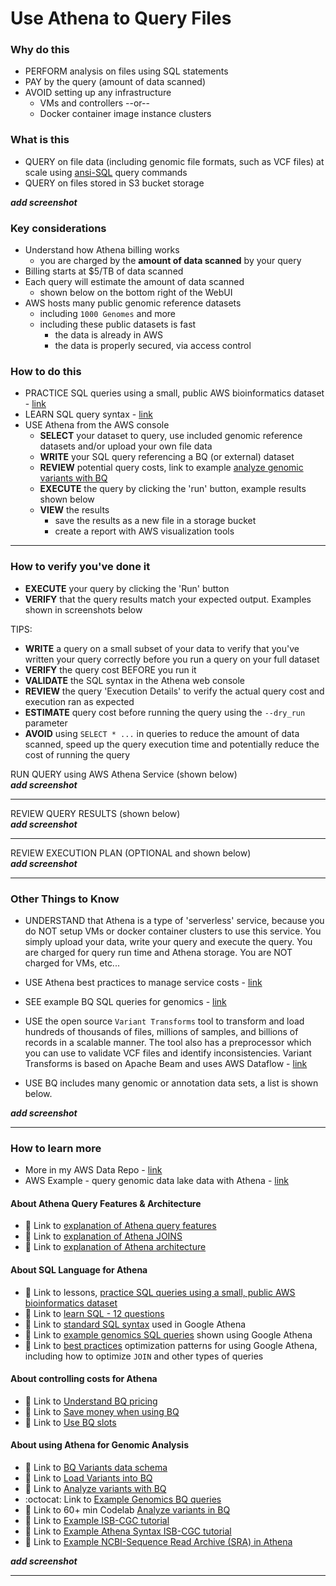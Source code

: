# Use Athena to Query Files

### Why do this
 - PERFORM analysis on files using SQL statements
 - PAY by the query (amount of data scanned)
 - AVOID setting up any infrastructure 
    - VMs and controllers --or-- 
    - Docker container image instance clusters

### What is this
 - QUERY on file data (including genomic file formats, such as VCF files) at scale using [ansi-SQL](https://en.wikipedia.org/wiki/SQL) query commands
 - QUERY on files stored in S3 bucket storage 

***add screenshot***

### Key considerations
 - Understand how Athena billing works 
    - you are charged by the **amount of data scanned** by your query
 - Billing starts at $5/TB of data scanned
 - Each query will estimate the amount of data scanned 
    - shown below on the bottom right of the WebUI
 - AWS hosts many public genomic reference datasets
   - including `1000 Genomes` and more
   - including these public datasets is fast
      - the data is already in AWS
      - the data is properly secured, via access control 

### How to do this
 - PRACTICE SQL queries using a small, public AWS bioinformatics dataset - [link](https://github.com/lynnlangit/AWS-for-bioinformatics/blob/master/1_Files_%26_Data/6a_SQLQuestions.md)
 - LEARN SQL query syntax - [link](https://www.w3schools.com/sql/sql_intro.asp)
 - USE Athena from the AWS console
    - **SELECT** your dataset to query, use included genomic reference datasets and/or upload your own file data
    - **WRITE** your SQL query referencing a BQ (or external) dataset 
    - **REVIEW** potential query costs, link to example [analyze genomic variants with BQ](https://cloud.google.com/genomics/docs/tutorials/analyze-variants-advanced)
    - **EXECUTE** the query by clicking the 'run' button, example results shown below
    - **VIEW** the results 
      - save the results as a new file in a storage bucket
      - create a report with AWS visualization tools


-----
### How to verify you've done it
 - **EXECUTE** your query by clicking the 'Run' button 
 - **VERIFY** that the query results match your expected output. Examples shown in screenshots below

 TIPS:
 - **WRITE** a query on a small subset of your data to verify that you've written your query correctly before you run a query on your full dataset
 - **VERIFY** the query cost BEFORE you run it 
 - **VALIDATE** the SQL syntax in the Athena web console
  - **REVIEW** the query 'Execution Details' to verify the actual query cost and execution ran as expected
  - **ESTIMATE** query cost before running the query using the `--dry_run` parameter 
 - **AVOID** using `SELECT * ...` in queries to reduce the amount of data scanned, speed up the query execution time and potentially reduce the cost of running the query

 
 RUN QUERY using AWS Athena Service (shown below)  
***add screenshot***
 
 ---
 
 REVIEW QUERY RESULTS (shown below)  
***add screenshot***
 
 ---
 
 REVIEW EXECUTION PLAN (OPTIONAL and shown below)    
 ***add screenshot***
  
---

### Other Things to Know
 
 - UNDERSTAND that Athena is a type of 'serverless' service, because you do NOT setup VMs or docker container clusters to use this service.  You simply upload your data, write your query and execute the query.  You are charged for query run time and Athena storage.  You are NOT charged for VMs, etc...
 - USE Athena best practices to manage service costs - [link](https://aws.amazon.com/blogs/big-data/top-10-performance-tuning-tips-for-amazon-athena/)
 - SEE example BQ SQL queries for genomics - [link](https://github.com/verilylifesciences/variant-qc/tree/master/sql)
 - USE the open source `Variant Transforms` tool to transform and load hundreds of thousands of files, millions of samples, and billions of records in a scalable manner. The tool also has a preprocessor which you can use to validate VCF files and identify inconsistencies. Variant Transforms is based on Apache Beam and uses AWS Dataflow - [link](https://cloud.google.com/life-sciences/docs/how-tos/variant-transforms)

 - USE BQ includes many genomic or annotation data sets, a list is shown below. 

***add screenshot***

 -------


### How to learn more

- More in my AWS Data Repo - [link](https://github.com/lynnlangit/Hello-AWS-Data-Services/tree/master/4_data_lake/2_Athena)
- AWS Example - query genomic data lake data with Athena - [link](https://aws.amazon.com/blogs/industries/perform-interactive-queries-on-your-genomics-data-using-amazon-athena-or-amazon-redshift/)

#### About Athena Query Features & Architecture
 - 📘 Link to [explanation of Athena query features](https://medium.com/google-cloud/Athena-explained-querying-your-data-9e017f2714a3)
 - 📘 Link to [explanation of Athena JOINS](https://medium.com/google-cloud/Athena-explained-working-with-joins-nested-repeated-data-1941646ccb5b)
 - 📘 Link to [explanation of Athena architecture](https://medium.com/google-cloud/Athena-explained-overview-357055ecfda3)


#### About SQL Language for Athena
 - 📘 Link to lessons, [practice SQL queries using a small, public AWS bioinformatics dataset](https://github.com/lynnlangit/AWS-for-bioinformatics/blob/master/1_Files_%26_Data/6a_SQLQuestions.md)
 - 📘 Link to [learn SQL - 12 questions](https://en.wikibooks.org/wiki/Data_Management_in_Bioinformatics/SQL_Exercises)
 - 📘 Link to [standard SQL syntax](https://cloud.google.com/Athena/docs/reference/standard-sql/query-syntax) used in Google Athena  
 - 📘 Link to [example genomics SQL queries](https://codelabs.developers.google.com/codelabs/genomics-vcfbq/#4) shown using Google Athena 
 - 📘 Link to [best practices](https://cloud.google.com/Athena/docs/best-practices-performance-compute) optimization patterns for using Google Athena, including how to optimize `JOIN` and other types of queries  
   
#### About controlling costs for Athena   
 - 📘 Link to [Understand BQ pricing](https://cloud.google.com/Athena/pricing)
 - 📘 Link to [Save money when using BQ](https://www.linkedin.com/pulse/5-ways-save-money-google-Athena-rob-larter/)
 - 📘 Link to [Use BQ slots](https://cloud.google.com/blog/products/data-analytics/introducing-Athena-flex-slots)

#### About using Athena for Genomic Analysis
 - 📘 Link to [BQ Variants data schema](https://cloud.google.com/genomics/docs/how-tos/Athena-variants-schema)
 - 📘 Link to [Load Variants into BQ](https://cloud.google.com/genomics/docs/how-tos/load-variants#transform-pipeline)
 - 📘 Link to [Analyze variants with BQ](https://cloud.google.com/genomics/docs/tutorials/analyze-variants-advanced)
 - :octocat: Link to [Example Genomics BQ queries](https://github.com/googlegenomics/Athena-examples/tree/master/1000genomes)
 - 📘 Link to 60+ min Codelab [Analyze variants in BQ](https://codelabs.developers.google.com/codelabs/genomics-vcfbq/#0)
 - 📘 Link to [Example ISB-CGC tutorial](https://isb-cancer-genomics-cloud.readthedocs.io/en/latest/sections/Tutorials/KidneyCancerDemo/KidneyCancerDemo.html)
 - 📘 Link to [Example Athena Syntax ISB-CGC tutorial](https://isb-cancer-genomics-cloud.readthedocs.io/en/latest/sections/progapi/AthenaGUI/GettingStartedWithGoogleAthena.html)
 - 📘 Link to [Example NCBI-Sequence Read Archive (SRA) in Athena](https://www.ncbi.nlm.nih.gov/sra/docs/sra-Athena/)

***add screenshot***
  
---
